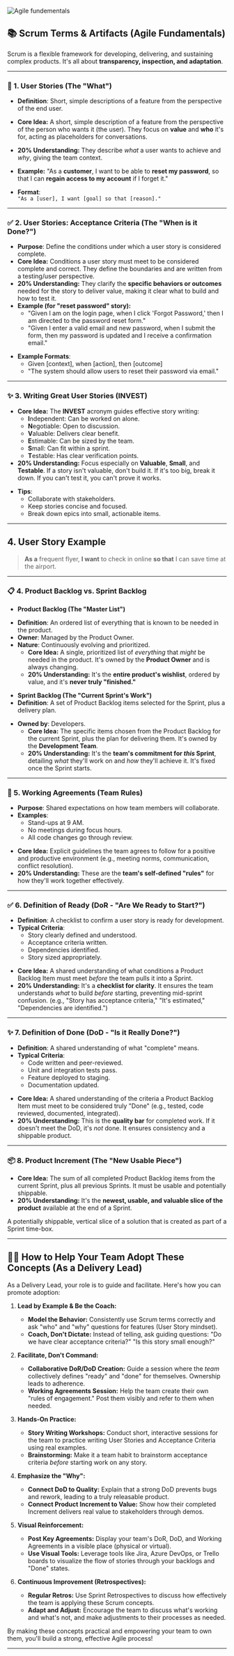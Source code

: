 
![Agile fundementals](../images/Agile-undementals.png "Agile fundementals")

## 📚 Scrum Terms & Artifacts (Agile Fundamentals)

Scrum is a flexible framework for developing, delivering, and sustaining complex products. It's all about **transparency, inspection, and adaptation**.

---

### 📝 1. User Stories (The "What")
* **Definition**: Short, simple descriptions of a feature from the perspective of the end user.
* **Core Idea:** A short, simple description of a feature from the perspective of the person who wants it (the user). They focus on **value** and **who** it's for, acting as placeholders for conversations.
* **20% Understanding:** They describe *what* a user wants to achieve and *why*, giving the team context.
* **Example:** "As a **customer**, I want to be able to **reset my password**, so that I can **regain access to my account** if I forget it."


* **Format**:  
  `"As a [user], I want [goal] so that [reason]."`

---

### ✅ 2. User Stories: Acceptance Criteria (The "When is it Done?")
* **Purpose**: Define the conditions under which a user story is considered complete.
* **Core Idea:** Conditions a user story must meet to be considered complete and correct. They define the boundaries and are written from a testing/user perspective.
* **20% Understanding:** They clarify the **specific behaviors or outcomes** needed for the story to deliver value, making it clear what to build and how to test it.
* **Example (for "reset password" story):**
    * "Given I am on the login page, when I click 'Forgot Password,' then I am directed to the password reset form."
    * "Given I enter a valid email and new password, when I submit the form, then my password is updated and I receive a confirmation email."

- **Example Formats**:
  - Given [context], when [action], then [outcome]
  - "The system should allow users to reset their password via email."    

---

### ✨ 3. Writing Great User Stories (INVEST)

* **Core Idea:** The **INVEST** acronym guides effective story writing:
    * **I**ndependent: Can be worked on alone.
    * **N**egotiable: Open to discussion.
    * **V**aluable: Delivers clear benefit.
    * **E**stimable: Can be sized by the team.
    * **S**mall: Can fit within a sprint.
    * **T**estable: Has clear verification points.
* **20% Understanding:** Focus especially on **Valuable**, **Small**, and **Testable**. If a story isn't valuable, don't build it. If it's too big, break it down. If you can't test it, you can't prove it works.
- **Tips**:
  - Collaborate with stakeholders.
  - Keep stories concise and focused.
  - Break down epics into small, actionable items.
---
## 4. User Story Example

> **As a** frequent flyer, **I want** to check in online **so that** I can save time at the airport.

---
### 📋 4. Product Backlog vs. Sprint Backlog

* **Product Backlog (The "Master List")**
- **Definition**: An ordered list of everything that is known to be needed in the product.
- **Owner**: Managed by the Product Owner.
- **Nature**: Continuously evolving and prioritized.
    * **Core Idea:** A single, prioritized list of *everything* that *might* be needed in the product. It's owned by the **Product Owner** and is always changing.
    * **20% Understanding:** It's the **entire product's wishlist**, ordered by value, and it's **never truly "finished."**
* **Sprint Backlog (The "Current Sprint's Work")**
* **Definition**: A set of Product Backlog items selected for the Sprint, plus a delivery plan.
- **Owned by**: Developers.
    * **Core Idea:** The specific items chosen from the Product Backlog for the current Sprint, plus the plan for delivering them. It's owned by the **Development Team**.
    * **20% Understanding:** It's the **team's commitment for *this* Sprint**, detailing *what* they'll work on and *how* they'll achieve it. It's fixed once the Sprint starts.

---

### 🤝 5. Working Agreements (Team Rules)
- **Purpose**: Shared expectations on how team members will collaborate.
- **Examples**:
  - Stand-ups at 9 AM.
  - No meetings during focus hours.
  - All code changes go through review.
* **Core Idea:** Explicit guidelines the team agrees to follow for a positive and productive environment (e.g., meeting norms, communication, conflict resolution).
* **20% Understanding:** These are the **team's self-defined "rules"** for how they'll work together effectively.

---

### ✅ 6. Definition of Ready (DoR - "Are We Ready to Start?")

- **Definition**: A checklist to confirm a user story is ready for development.
- **Typical Criteria**:
  - Story clearly defined and understood.
  - Acceptance criteria written.
  - Dependencies identified.
  - Story sized appropriately.
* **Core Idea:** A shared understanding of what conditions a Product Backlog Item must meet *before* the team pulls it into a Sprint.
* **20% Understanding:** It's a **checklist for clarity**. It ensures the team understands *what* to build *before* starting, preventing mid-sprint confusion. (e.g., "Story has acceptance criteria," "It's estimated," "Dependencies are identified.")

---

### ✨ 7. Definition of Done (DoD - "Is it Really Done?")
- **Definition**: A shared understanding of what "complete" means.
- **Typical Criteria**:
  - Code written and peer-reviewed.
  - Unit and integration tests pass.
  - Feature deployed to staging.
  - Documentation updated.
* **Core Idea:** A shared understanding of the criteria a Product Backlog Item must meet to be considered truly "Done" (e.g., tested, code reviewed, documented, integrated).
* **20% Understanding:** This is the **quality bar** for completed work. If it doesn't meet the DoD, it's *not* done. It ensures consistency and a shippable product.

---

### 📦 8. Product Increment (The "New Usable Piece")

* **Core Idea:** The sum of all completed Product Backlog items from the current Sprint, plus all previous Sprints. It must be usable and potentially shippable.
* **20% Understanding:** It's the **newest, usable, and valuable slice of the product** available at the end of a Sprint.

A potentially shippable, vertical slice of a solution that is created as part of a Sprint time-box.

---

## 👩‍🏫 How to Help Your Team Adopt These Concepts (As a Delivery Lead)

As a Delivery Lead, your role is to guide and facilitate. Here's how you can promote adoption:

1.  **Lead by Example & Be the Coach:**
    * **Model the Behavior:** Consistently use Scrum terms correctly and ask "who" and "why" questions for features (User Story mindset).
    * **Coach, Don't Dictate:** Instead of telling, ask guiding questions: "Do we have clear acceptance criteria?" "Is this story small enough?"

2.  **Facilitate, Don't Command:**
    * **Collaborative DoR/DoD Creation:** Guide a session where the *team* collectively defines "ready" and "done" for themselves. Ownership leads to adherence.
    * **Working Agreements Session:** Help the team create their own "rules of engagement." Post them visibly and refer to them when needed.

3.  **Hands-On Practice:**
    * **Story Writing Workshops:** Conduct short, interactive sessions for the team to practice writing User Stories and Acceptance Criteria using real examples.
    * **Brainstorming:** Make it a team habit to brainstorm acceptance criteria *before* starting work on any story.

4.  **Emphasize the "Why":**
    * **Connect DoD to Quality:** Explain that a strong DoD prevents bugs and rework, leading to a truly releasable product.
    * **Connect Product Increment to Value:** Show how their completed Increment delivers real value to stakeholders through demos.

5.  **Visual Reinforcement:**
    * **Post Key Agreements:** Display your team's DoR, DoD, and Working Agreements in a visible place (physical or virtual).
    * **Use Visual Tools:** Leverage tools like Jira, Azure DevOps, or Trello boards to visualize the flow of stories through your backlogs and "Done" states.

6.  **Continuous Improvement (Retrospectives):**
    * **Regular Retros:** Use Sprint Retrospectives to discuss how effectively the team is applying these Scrum concepts.
    * **Adapt and Adjust:** Encourage the team to discuss what's working and what's not, and make adjustments to their processes as needed.

By making these concepts practical and empowering your team to own them, you'll build a strong, effective Agile process!

---